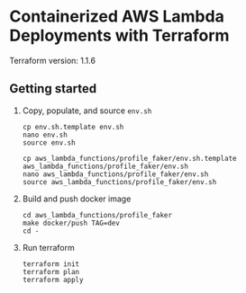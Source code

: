 # Containerized AWS Lambda Deployments with Terraform

Terraform version: 1.1.6

## Getting started

1. Copy, populate, and source `env.sh`

    ```
    cp env.sh.template env.sh
    nano env.sh
    source env.sh

    cp aws_lambda_functions/profile_faker/env.sh.template aws_lambda_functions/profile_faker/env.sh
    nano aws_lambda_functions/profile_faker/env.sh
    source aws_lambda_functions/profile_faker/env.sh
    ```

2. Build and push docker image

   ```
   cd aws_lambda_functions/profile_faker
   make docker/push TAG=dev
   cd -
   ```

3. Run terraform

   ```
   terraform init
   terraform plan
   terraform apply
   ```
